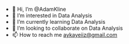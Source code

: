 - 👋 Hi, I’m @AdamKline
- 👀 I’m interested in Data Analysis
- 🌱 I’m currently learning Data Analysis
- 💞️ I’m looking to collaborate on Data Analysis
- 📫 How to reach me aykayeiiz@gmail.com

<!---
AdamKline/AdamKline is a ✨ special ✨ repository because its `README.md` (this file) appears on your GitHub profile.
You can click the Preview link to take a look at your changes.
--->

